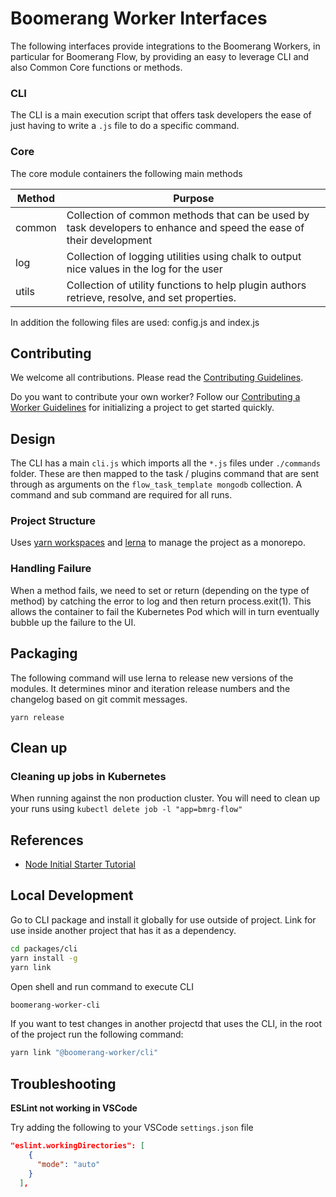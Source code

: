 # Boomerang Worker Interfaces

The following interfaces provide integrations to the Boomerang Workers, in particular for Boomerang Flow, by providing an easy to leverage CLI and also Common Core functions or methods.

### CLI

The CLI is a main execution script that offers task developers the ease of just having to write a `.js` file to do a specific command.

### Core

The core module containers the following main methods

| Method | Purpose                                                                                                             |
| ------ | ------------------------------------------------------------------------------------------------------------------- |
| common | Collection of common methods that can be used by task developers to enhance and speed the ease of their development |
| log    | Collection of logging utilities using chalk to output nice values in the log for the user                           |
| utils  | Collection of utility functions to help plugin authors retrieve, resolve, and set properties.                       |

In addition the following files are used: config.js and index.js

## Contributing

We welcome all contributions. Please read the [Contributing Guidelines](./CONTRIBUTING.md).

Do you want to contribute your own worker? Follow our [Contributing a Worker Guidelines](./CONTRIBUTING_WORKER.md) for initializing a project to get started quickly.

## Design

The CLI has a main `cli.js` which imports all the `*.js` files under `./commands` folder. These are then mapped to the task / plugins command that are sent through as arguments on the `flow_task_template mongodb` collection. A command and sub command are required for all runs.

### Project Structure

Uses [yarn workspaces](https://classic.yarnpkg.com/en/docs/workspaces/) and [lerna](https://github.com/lerna/lerna) to manage the project as a monorepo.

### Handling Failure

When a method fails, we need to set or return (depending on the type of method) by catching the error to log and then return process.exit(1). This allows the container to fail the Kubernetes Pod which will in turn eventually bubble up the failure to the UI.

## Packaging

The following command will use lerna to release new versions of the modules. It determines minor and iteration release numbers and the changelog based on git commit messages.

`yarn release`

## Clean up

### Cleaning up jobs in Kubernetes

When running against the non production cluster. You will need to clean up your runs using `kubectl delete job -l "app=bmrg-flow"`

## References

- [Node Initial Starter Tutorial](https://scotch.io/tutorials/build-an-interactive-command-line-application-with-nodejs)

## Local Development

Go to CLI package and install it globally for use outside of project. Link for use inside another project that has it as a dependency.

```sh
cd packages/cli
yarn install -g
yarn link
```

Open shell and run command to execute CLI

```sh
boomerang-worker-cli
```

If you want to test changes in another projectd that uses the CLI, in the root of the project run the following command:

```sh
yarn link "@boomerang-worker/cli"
```

## Troubleshooting

**ESLint not working in VSCode**

Try adding the following to your VSCode `settings.json` file

```json
"eslint.workingDirectories": [
    {
      "mode": "auto"
    }
  ],
```
